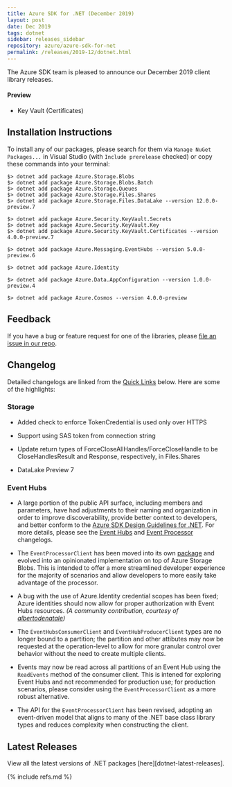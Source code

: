 ```yaml
---
title: Azure SDK for .NET (December 2019)
layout: post
date: Dec 2019
tags: dotnet
sidebar: releases_sidebar
repository: azure/azure-sdk-for-net
permalink: /releases/2019-12/dotnet.html
---
```


The Azure SDK team is pleased to announce our December 2019 client library releases.

#### Preview

- Key Vault (Certificates)

## Installation Instructions

To install any of our packages, please search for them via `Manage NuGet Packages...` in Visual Studio (with `Include prerelease` checked) or copy these commands into your terminal:

    $> dotnet add package Azure.Storage.Blobs
    $> dotnet add package Azure.Storage.Blobs.Batch
    $> dotnet add package Azure.Storage.Queues
    $> dotnet add package Azure.Storage.Files.Shares
    $> dotnet add package Azure.Storage.Files.DataLake --version 12.0.0-preview.7

    $> dotnet add package Azure.Security.KeyVault.Secrets
    $> dotnet add package Azure.Security.KeyVault.Key
    $> dotnet add package Azure.Security.KeyVault.Certificates --version 4.0.0-preview.7

    $> dotnet add package Azure.Messaging.EventHubs --version 5.0.0-preview.6

    $> dotnet add package Azure.Identity

    $> dotnet add package Azure.Data.AppConfiguration --version 1.0.0-preview.4

    $> dotnet add package Azure.Cosmos --version 4.0.0-preview

## Feedback

If you have a bug or feature request for one of the libraries, please [file an issue in our repo](https://github.com/Azure/azure-sdk-for-net/issues/new/choose).

## Changelog

Detailed changelogs are linked from the [Quick Links](#quick-links) below. Here are some of the highlights:

### Storage
- Added check to enforce TokenCredential is used only over HTTPS

- Support using SAS token from connection string

- Update return types of ForceCloseAllHandles/ForceCloseHandle to be CloseHandlesResult
  and Response<CloseHandlesResult>, respectively, in Files.Shares

- DataLake Preview 7

### Event Hubs

- A large portion of the public API surface, including members and parameters, have had adjustments to their naming and organization in order to improve discoverability, provide better context to developers, and better conform to the [Azure SDK Design Guidelines for .NET](https://azure.github.io/azure-sdk/dotnet_introduction.html). For more details, please see the [Event Hubs](https://github.com/Azure/azure-sdk-for-net/blob/Azure.Messaging.EventHubs_5.0.0-preview.6/sdk/eventhub/Azure.Messaging.EventHubs/CHANGELOG.md#500-preview6) and [Event Processor](https://github.com/Azure/azure-sdk-for-net/tree/Azure.Messaging.EventHubs.Processor_5.0.0-preview.6/sdk/eventhub/Azure.Messaging.EventHubs.Processor/CHANGELOG.md#500-preview6) changelogs.

- The `EventProcessorClient` has been moved into its own [package](https://github.com/Azure/azure-sdk-for-net/tree/Azure.Messaging.EventHubs.Processor_5.0.0-preview.6/sdk/eventhub/Azure.Messaging.EventHubs.Processor) and evolved into an opinionated implementation on top of Azure Storage Blobs. This is intended to offer a more streamlined developer experience for the majority of scenarios and allow developers to more easily take advantage of the processor.

- A bug with the use of Azure.Identity credential scopes has been fixed; Azure identities should now allow for proper authorization with Event Hubs resources.
_(A community contribution, courtesy of [albertodenatale](https://github.com/albertodenatale))_

- The `EventHubsConsumerClient` and `EventHubProducerClient` types are no longer bound to a partition; the partition and other attibutes may now be requested at the operation-level to allow for more granular control over behavior without the need to create multiple clients.

- Events may now be read across all partitions of an Event Hub using the `ReadEvents` method of the consumer client. This is intened for exploring Event Hubs and not recommended for production use; for production scenarios, please consider using the `EventProcessorClient` as a more robust alternative.

- The API for the `EventProcessorClient` has been revised, adopting an event-driven model that aligns to many of the .NET base class library types and reduces complexity when constructing the client.

## Latest Releases

View all the latest versions of .NET packages [here][dotnet-latest-releases].

{% include refs.md %}

